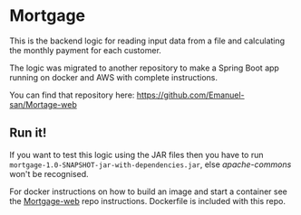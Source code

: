# Mortgage
This is the backend logic for reading input data from a file and calculating the monthly payment for each customer.

The logic was migrated to another repository to make a Spring Boot app running on docker and AWS with complete instructions.

You can find that repository here: https://github.com/Emanuel-san/Mortage-web

## Run it!

If you want to test this logic using the JAR files then you have to run `mortgage-1.0-SNAPSHOT-jar-with-dependencies.jar`, else *apache-commons* won't be recognised.

For docker instructions on how to build an image and start a container see the [Mortgage-web](https://github.com/Emanuel-san/Mortage-web) repo instructions. Dockerfile is included with this repo.
